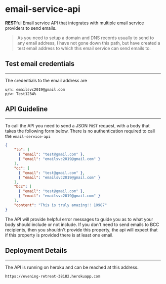 # email-service-api
**REST**ful Email service API that integrates with multiple email service providers to send emails.

> As you need to setup a domain and DNS records usually to send to any email address, I have not gone down this path, but have created a test email address to which this email service can send emails to.

## Test email credentials
------
The credentials to the email address are 
```
u/n: emailsvc2019@gmail.com
p/w: Test1234%
```

## API Guideline
------
To call the API you need to send a JSON `POST` request, with a body that takes the following form below. There is no authentication required to call the `email-service-api`

```json
{
    "to": [
      { "email": "test@gmail.com" }, 
      { "email": "emailsvc2019@gmail.com" }
    ],
    "cc": [
      { "email": "test@gmail.com" }, 
      { "email": "emailsvc2019@gmail.com" }
    ],
    "bcc": [
      { "email": "test@gmail.com" }, 
      { "email": "emailsvc2019@gmail.com" }
    ],
    "content": "This is truly amazing!! 10987"
}
```
The API will provide helpful error messages to guide you as to what your body should include or not include. If you don't need to send emails to BCC recipients, then you shouldn't provide this property, the api will expect that if this property is provided there is at least one email.


## Deployment Details
------

The API is running on heroku and can be reached at this address.
```
https://evening-retreat-38182.herokuapp.com
``` 
